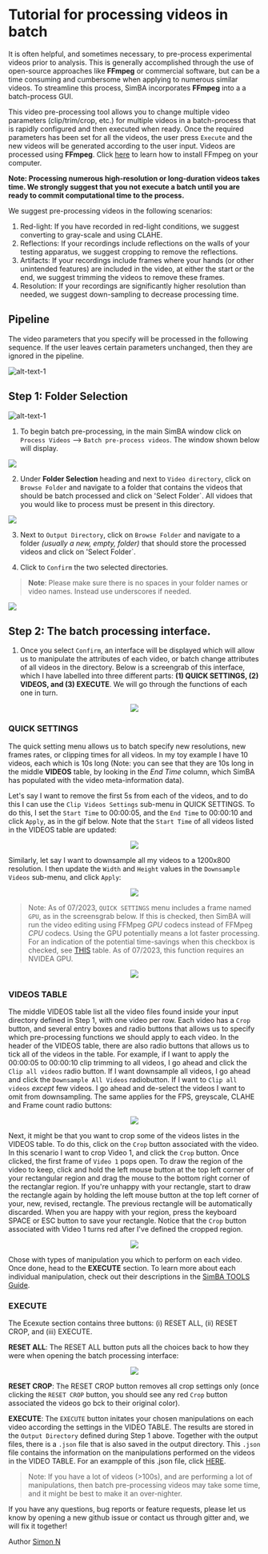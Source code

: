 # Tutorial for processing videos in batch

It is often helpful, and sometimes necessary, to pre-process experimental videos prior to analysis. This is generally accomplished through the use of open-source approaches like **FFmpeg** or commercial software, but can be a time consuming and cumbersome when applying to numerous similar videos. To streamline this process, SimBA incorporates **FFmpeg** into a a batch-process GUI. 

This video pre-processing tool allows you to change multiple video parameters (clip/trim/crop, etc.) for multiple videos in a batch-process that is rapidly configured and then executed when ready. Once the required parameters has been set for all the videos, the user press `Execute` and the new videos will be generated according to the user input. Videos are processed using **FFmpeg**. Click [here](https://m.wikihow.com/Install-FFmpeg-on-Windows) to learn how to install FFmpeg on your computer. 

**Note: Processing numerous high-resolution or long-duration videos takes time. We strongly suggest that you not execute a batch until you are ready to commit computational time to the process.**

We suggest pre-processing videos in the following scenarios:

1) Red-light: If you have recorded in red-light conditions, we suggest converting to gray-scale and using CLAHE.
2) Reflections: If your recordings include reflections on the walls of your testing apparatus, we suggest cropping to remove the reflections.
3) Artifacts: If your recordings include frames where your hands (or other unintended features) are included in the video, at either the start or the end, we suggest trimming the videos to remove these frames.
4) Resolution: If your recordings are significantly higher resolution than needed, we suggest down-sampling to decrease processing time.

## Pipeline

The video parameters that you specify will be processed in the following sequence. If the user leaves certain parameters unchanged, then they are ignored in the pipeline.  

![alt-text-1](/images/processvideo_flowdiagram.png "processvideo_flowdiagram")

## Step 1: Folder Selection

![alt-text-1](/images/processvideo.PNG "processvideo")

1. To begin batch pre-processing, in the main SimBA window click on `Process Videos` --> `Batch pre-process videos`. The window shown below will display. 

![](/images/batchprocessvideo1.PNG)

2. Under **Folder Selection** heading and next to `Video directory`, click on `Browse Folder` and navigate to a folder that contains the videos that should be batch processed and click on 'Select Folder`. All vidoes that you would like to process must be present in this directory.

![](/images/selectfolderwithvideos.PNG)

3. Next to `Output Directory`, click on `Browse Folder` and navigate to a folder *(usually a new, empty, folder)* that should store the processed videos and click on 'Select Folder`.

4. Click to `Confirm` the two selected directories.

>**Note**: Please make sure there is no spaces in your folder names or video names. Instead use underscores if needed.

![](/images/processvideo2.PNG)

## Step 2: The batch processing interface.

1. Once you select `Confirm`, an interface will be displayed which will allow us to manipulate the attributes of each video, or batch change attributes of all videos in the directory. Below is a screengrab of this interface, which I have labelled into three different parts: **(1) QUICK SETTINGS, (2) VIDEOS, and (3) EXECUTE**. We will go through the functions of each one in turn. 

<p align="center">
<img src="https://github.com/sgoldenlab/simba/blob/master/images/batch_preprocess_2.png" />
</p>

### QUICK SETTINGS

The quick setting menu allows us to batch specify new resolutions, new frames rates, or clipping times for all videos. In my toy example I have 10 videos, each which is 10s long (Note: you can see that they are 10s long in the middle **VIDEOS** table, by looking in the *End Time* column, which SimBA has populated with the video meta-information data). 

Let's say I want to remove the first 5s from each of the videos, and to do this I can use the `Clip Videos Settings` sub-menu in QUICK SETTINGS. To do this, I set the `Start Time` to 00:00:05, and the `End Time` to 00:00:10 and click `Apply`, as in the gif below. Note that the `Start Time` of all videos listed in the VIDEOS table are updated:

<p align="center">
<img src="https://github.com/sgoldenlab/simba/blob/master/images/quick_clip.gif" />
</p>

Similarly, let say I want to downsample all my videos to a 1200x800 resolution. I then update the `Width` and `Height` values in the `Downsample Videos` sub-menu, and click `Apply`:

<p align="center">
<img src="https://github.com/sgoldenlab/simba/blob/master/images/quick_downsample.gif" />
</p>

>Note: As of 07/2023, `QUICK SETTINGS` menu includes a frame named `GPU`, as in the screensgrab below. If this is checked, then SimBA will run the video editing using FFMpeg *GPU* codecs instead of FFMpeg *CPU* codecs. Using the GPU potentially means a lot faster processing. For an indication of the potential time-savings when this checkbox is checked, see [THIS](https://github.com/sgoldenlab/simba/blob/master/docs/gpu_vs_cpu_video_processing_runtimes.md) table. As of 07/2023, this function requires an NVIDEA GPU.

<p align="center">
<img src="https://github.com/sgoldenlab/simba/blob/master/images/batch_preprocess_gpu_option.png" />
</p>



### VIDEOS TABLE

The middle VIDEOS table list all the video files found inside your input directory defined in Step 1, with one video per row. Each video has a `Crop` button, and several entry boxes and radio buttons that allows us to specify which pre-processing functions we should apply to each video. In the header of the VIDEOS table, there are also radio buttons that allows us to tick all of the videos in the table. For example, if I want to apply the 00:00:05 to 00:00:10 clip trimming to all videos, I go ahead and click the `Clip all videos` radio button. If I want downsample all videos, I go ahead and click the `Downsample All Videos` radiobutton. If I want to `Clip all videos` *except* few videos. I go ahead and de-select the videos I want to omit from downsampling. The same applies for the FPS, greyscale, CLAHE and Frame count radio buttons:

<p align="center">
<img src="https://github.com/sgoldenlab/simba/blob/master/images/header_radiobtn.gif" />
</p>

Next, it might be that you want to crop some of the videos listes in the VIDEOS table. To do this, click on the `Crop` button associated with the video. In this scenario I want to crop Video 1, and click the `Crop` button. Once clicked, the first frame of `Video 1` pops open. To draw the region of the video to keep, click and hold the left mouse button at the top left corner of your rectangular region and drag the mouse to the bottom right corner of the rectanglar region. If you're unhappy with your rectangle, start to draw the rectangle again by holding the left mouse button at the top left corner of your, new, revised, rectangle. The previous rectangle will be automatically discarded. When you are happy with your region, press the keyboard SPACE or ESC button to save your rectangle. Notice that the `Crop` button associated with Video 1 turns red after I've defined the cropped region.

<p align="center">
<img src="https://github.com/sgoldenlab/simba/blob/master/images/crop_fast.gif" />
</p>

Chose with types of manipulation you which to perform on each video. Once done, head to the **EXECUTE** section. To learn more about each individual manipulation, check out their descriptions in the [SimBA TOOLS Guide](https://github.com/sgoldenlab/simba/blob/master/docs/Tutorial_tools.md).

### EXECUTE

The Ecexute section contains three buttons: (i) RESET ALL, (ii) RESET CROP, and (iii) EXECUTE. 

**RESET ALL**: The RESET ALL button puts all the choices back to how they were when opening the batch processing interface:

<p align="center">
<img src="https://github.com/sgoldenlab/simba/blob/master/images/reset_settings.gif" />
</p>

**RESET CROP**: The RESET CROP button removes all crop settings only (once clicking the `RESET CROP` button, you should see any red `Crop` button associated the videos go bck to their original color). 

**EXECUTE**: The `EXECUTE` button initates your chosen manipulations on each video according the settings in the VIDEO TABLE. The results are stored in the `Output Directory` defined during Step 1 above. Together with the output files, there is a `.json` file that is also saved in the output directory. This `.json` file contains the information on the manipulations performed on the videos in the VIDEO TABLE. For an exampple of this .json file, click [HERE](https://github.com/sgoldenlab/simba/blob/master/misc/batch_process_log.json). 

> Note: If you have a lot of videos (>100s), and are performing a lot of manipulations, then batch pre-processing videos may take some time, and it might be best to make it an over-nighter. 

If you have any questions, bug reports or feature requests, please let us know by opening a new github issue or contact us through gitter and, we will fix it together!

Author [Simon N](https://github.com/sronilsson)
